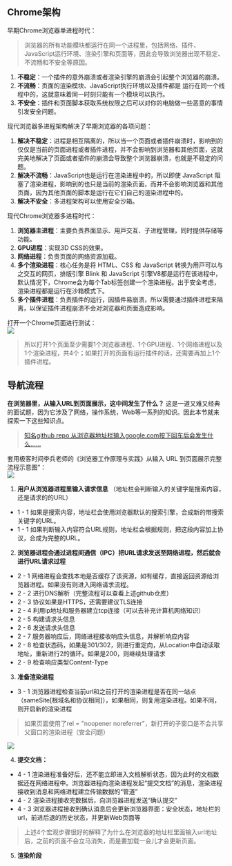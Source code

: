 ## Chrome架构
早期Chrome浏览器单进程时代：  
> 浏览器的所有功能模块都运行在同一个进程里，包括网络、插件、JavaScript运行环境、渲染引擎和页面等，因此会导致浏览器出现不稳定、不流畅和不安全等原因。
1. **不稳定**：⼀个插件的意外崩溃或者渲染引擎的崩溃会引起整个浏览器的崩溃。
2. **不流畅**：⻚⾯的渲染模块、JavaScript执⾏环境以及插件都是 运⾏在同⼀个线程中的，这就意味着同⼀时刻只能有⼀个模块可以执⾏。
3. **不安全**：插件和⻚⾯脚本获取系统权限之后可以对你的电脑做⼀些恶意的事情引发安全问题。

现代浏览器多进程架构解决了早期浏览器的各项问题：
1. **解决不稳定**：进程是相互隔离的，所以当⼀个⻚⾯或者插件崩溃时，影响到的仅仅是当前的⻚⾯进程或者插件进程，并不会影响到浏览器和其他⻚⾯，这就完美地解决了⻚⾯或者插件的崩溃会导致整个浏览器崩溃，也就是不稳定的问题。
2. **解决不流畅**：JavaScript也是运⾏在渲染进程中的，所以即使 JavaScript 阻塞了渲染进程，影响到的也只是当前的渲染⻚⾯，⽽并不会影响浏览器和其他⻚⾯，因为其他⻚⾯的脚本是运⾏在它们⾃⼰的渲染进程中的。
3. **解决不安全**：多进程架构可以使⽤安全沙箱。


现代Chrome浏览器多进程时代：  
1. **浏览器主进程**：主要负责界⾯显⽰、⽤⼾交互、⼦进程管理，同时提供存储等功能。
2. **GPU进程**：实现3D CSS的效果。
3. **⽹络进程**：负责⻚⾯的⽹络资源加载。
4. **多个渲染进程**：核⼼任务是将 HTML、CSS 和 JavaScript 转换为⽤⼾可以与之交互的⽹⻚，排版引擎 Blink 和 JavaScript 引擎V8都是运⾏在该进程中，默认情况下，Chrome会为每个Tab标签创建⼀个渲染进程。出于安全考虑，渲染进程都是运⾏在沙箱模式下。
5. **多个插件进程**：负责插件的运⾏，因插件易崩溃，所以需要通过插件进程来隔离，以保证插件进程崩溃不会对浏览器和⻚⾯造成影响。

打开一个Chrome页面进行测试：
<img src="/notes/browser/chromeProcess.png" style="display:block;margin:0 auto"/>
> 所以打开1个⻚面⾄少需要1个浏览器进程、1个GPU进程、1个⽹络进程以及1个渲染进程，共4个；如果打开的⻚⾯有运⾏插件的话，还需要再加上1个插件进程。


## 导航流程  
**在浏览器里，从输⼊URL到页面展示，这中间发生了什么？** 这是一道又难又经典的面试题，因为它涉及了网络，操作系统，Web等一系列的知识。因此本节就来探索一下这些知识点。
> [知名github repo 从浏览器地址栏输入google.com按下回车后会发生什么......](https://github.com/alex/what-happens-when)

套用极客时间李兵老师的《浏览器工作原理与实践》从输入 URL 到页面展示完整流程示意图”：
<img src="/notes/browser/urlToRender.png" style="display:block;margin:0 auto"/>

1. **用户从浏览器进程里输入请求信息** （地址栏会判断输入的关键字是搜索内容，还是请求的的URL）
  - 1 - 1 如果是搜索内容，地址栏会使用浏览器默认的搜索引擎，合成新的带搜索关键字的URL。
  - 1 - 1 如果判断输入内容符合URL规则，地址栏会根据规则，把这段内容加上协议，合成为完整的URL。

2. **浏览器进程会通过进程间通信（IPC）把URL请求发送至网络进程，然后就会进行URL请求过程**
  - 2 - 1 网络进程会查找本地是否缓存了该资源，如有缓存，直接返回资源给浏览器进程。如果没有则进入网络请求流程。
  - 2 - 2 进行DNS解析（完整流程可以查看上述github仓库）
  - 2 - 3 协议如果是HTTPS，还需要建议TLS连接
  - 2 - 4 利用ip地址和服务器建立tcp连接（可以去补充计算机网络知识）
  - 2 - 5 构建请求头信息
  - 2 - 6 发送请求头信息
  - 2 - 7 服务器响应后，网络进程接收响应头信息，并解析响应内容
  - 2 - 8 检查状态码，如果是301/302，则进行重定向，从Location中自动读取地址，重新进行2的循环。如果是200，则继续处理请求
  - 2 - 9 检查响应类型Content-Type

3. **准备渲染进程**
  - 3 - 1 浏览器进程检查当前url和之前打开的渲染进程是否在同一站点（sameSite[根域名和协议相同]），如果相同，则复用渲染进程。如果不同，则开启新的渲染进程
  > 如果页面使用了rel = "noopener noreferrer"，新打开的子窗口是不会共享父窗口的渲染进程（安全问题）

  <img src="/notes/browser/startRender.png" style="display:block;margin:0 auto"/>

4. **提交文档：**
  - 4 - 1 渲染进程准备好后，还不能立即进入文档解析状态，因为此时的文档数据还在网络进程中。浏览器进程向渲染进程发起“提交文档”的消息，渲染进程接收到消息和网络进程建立传输数据的“管道”
  - 4 - 2 渲染进程接收完数据后，向浏览器进程发送“确认提交”
  - 4 - 3 浏览器进程接收到确认消息后会更新浏览器界面：安全状态，地址栏的url，前进后退的历史状态，并更新Web页面等
  > 上述4个宏观步骤很好的解释了为什么在浏览器的地址栏里面输入url地址后，之前的页面不会立马消失，而是要加载一会儿才会更新页面。

5. **渲染阶段**